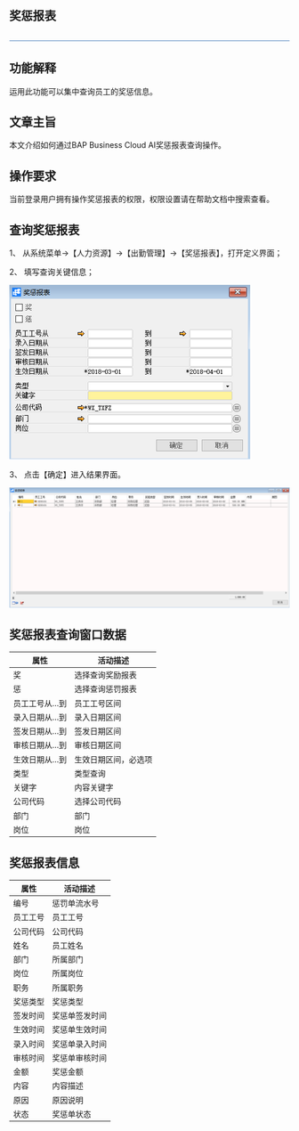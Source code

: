 ## 奖惩报表

 ![1574417197089](rlzy_cqgl_Images/common/headLine.png)

 

## 功能解释

运用此功能可以集中查询员工的奖惩信息。

## 文章主旨

本文介绍如何通过BAP Business Cloud AI奖惩报表查询操作。

## 操作要求

当前登录用户拥有操作奖惩报表的权限，权限设置请在帮助文档中搜索查看。

## 查询奖惩报表

1、 从系统菜单->【人力资源】->【出勤管理】->【奖惩报表】，打开定义界面； 

2、 填写查询关键信息；

![img](rlzy_cqgl_Images/奖惩报表1.png)

3、 点击【确定】进入结果界面。

![img](rlzy_cqgl_Images/奖惩报表2.png)

## 奖惩报表查询窗口数据

| **属性**      | **活动描述**         |
| ------------- | -------------------- |
| 奖            | 选择查询奖励报表     |
| 惩            | 选择查询惩罚报表     |
| 员工工号从…到 | 员工工号区间         |
| 录入日期从…到 | 录入日期区间         |
| 签发日期从…到 | 签发日期区间         |
| 审核日期从…到 | 审核日期区间         |
| 生效日期从…到 | 生效日期区间，必选项 |
| 类型          | 类型查询             |
| 关键字        | 内容关键字           |
| 公司代码      | 选择公司代码         |
| 部门          | 部门                 |
| 岗位          | 岗位                 |

## 奖惩报表信息

| **属性** | **活动描述**   |
| -------- | -------------- |
| 编号     | 惩罚单流水号   |
| 员工工号 | 员工工号       |
| 公司代码 | 公司代码       |
| 姓名     | 员工姓名       |
| 部门     | 所属部门       |
| 岗位     | 所属岗位       |
| 职务     | 所属职务       |
| 奖惩类型 | 奖惩类型       |
| 签发时间 | 奖惩单签发时间 |
| 生效时间 | 奖惩单生效时间 |
| 录入时间 | 奖惩单录入时间 |
| 审核时间 | 奖惩单审核时间 |
| 金额     | 奖惩金额       |
| 内容     | 内容描述       |
| 原因     | 原因说明       |
| 状态     | 奖惩单状态     |

 
